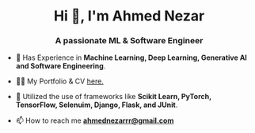 <h1 align="center">Hi 👋, I'm Ahmed Nezar</h1>
<h3 align="center">A passionate ML & Software Engineer</h3>

- 🌱 Has Experience in **Machine Learning, Deep Learning, Generative AI and Software Engineering**.

- 👨‍💻 My Portfolio & CV [here.](https://ahmed-nezar.github.io/Portfolio/)

- 💬 Utilized the use of frameworks like **Scikit Learn, PyTorch, TensorFlow, Selenuim, Django, Flask, and JUnit**.

- 📫 How to reach me **ahmednezarrr@gmail.com**


